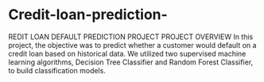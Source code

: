 # Credit-loan-prediction-
REDIT LOAN DEFAULT PREDICTION PROJECT  PROJECT OVERVIEW  In this project, the objective was to predict whether a customer would default on a credit loan based on historical data. We utilized two supervised machine learning algorithms, Decision Tree Classifier and Random Forest Classifier, to build classification models.
